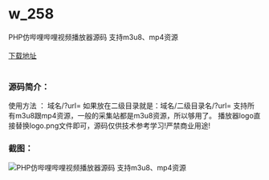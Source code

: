 # w_258
PHP仿哔哩哔哩视频播放器源码 支持m3u8、mp4资源
<br/></br>
[下载地址](https://www.uuid2.com/258.html "下载地址")
<br/></br>
<h3>源码简介：</h3>
<p>使用方法 ：
域名/?url= 如果放在二级目录就是：域名/二级目录名/?url=
支持所有m3u8跟mp4资源，一般的采集站都是m3u8资源，所以够用了。
播放器logo直接替换logo.png文件即可，源码仅供技术参考学习!严禁商业用途!<p>
<h3>截图：</h3>
<img src="https://www.uuid2.com/wp-content/uploads/img/202105/fc14a2c747.jpg" alt="PHP仿哔哩哔哩视频播放器源码 支持m3u8、mp4资源">
